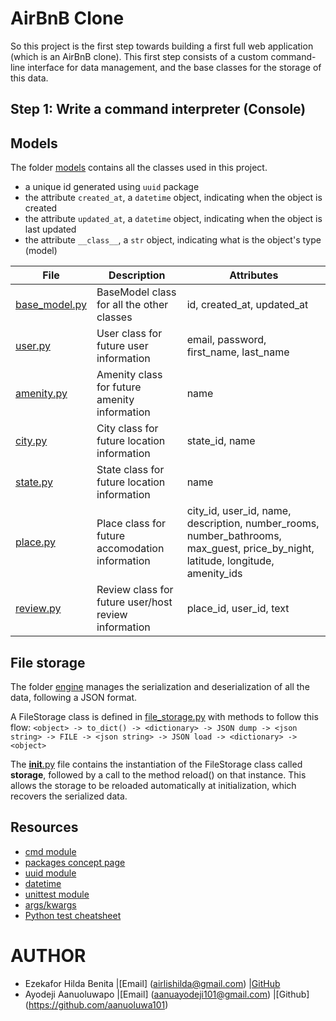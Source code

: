 # AirBnB Clone
So this project is the first step towards building a first full web application (which is an AirBnB clone). This first step consists of a custom command-line interface for data management, and the base classes for the storage of this data.

## Step 1: Write a command interpreter (Console)


## Models

The folder [models](./models/) contains all the classes used in this project.

- a unique id generated using ```uuid``` package
- the attribute ```created_at```, a ```datetime``` object, indicating when the object is created
- the attribute ```updated_at```, a ```datetime``` object, indicating when the object is last updated
- the attribute ```__class__```, a ```str``` object, indicating what is the object's type (model)

File | Description | Attributes
---- | ----------- | ----------
[base_model.py](./models/base_model.py) | BaseModel class for all the other classes | id, created_at, updated_at
[user.py](./models/user.py) | User class for future user information | email, password, first_name, last_name
[amenity.py](./models/amenity.py) | Amenity class for future amenity information | name
[city.py](./models/city.py) | City class for future location information | state_id, name
[state.py](./models/state.py) | State class for future location information | name
[place.py](./models/place.py) | Place class for future accomodation information | city_id, user_id, name, description, number_rooms, number_bathrooms, max_guest, price_by_night, latitude, longitude, amenity_ids
[review.py](./models/review.py) | Review class for future user/host review information | place_id, user_id, text

## File storage

The folder [engine](./models/engine/) manages the serialization and deserialization of all the data, following a JSON format.

A FileStorage class is defined in [file_storage.py](./models/engine/file_storage.py) with methods to follow this flow:
```<object> -> to_dict() -> <dictionary> -> JSON dump -> <json string> -> FILE -> <json string> -> JSON load -> <dictionary> -> <object>```

The [__init__.py](./models/__init__.py) file contains the instantiation of the FileStorage class called **storage**, followed by a call to the method reload() on that instance.
This allows the storage to be reloaded automatically at initialization, which recovers the serialized data.




## Resources
- [cmd module](https://docs.python.org/3.8/library/cmd.html)
- [packages concept page](https://alx-intranet.hbtn.io/concepts/74)
- [uuid module](https://docs.python.org/3.8/library/uuid.html)
- [datetime](https://docs.python.org/3.8/library/datetime.html)
- [unittest module](https://docs.python.org/3.8/library/unittest.html#module-unittest)
- [args/kwargs](https://yasoob.me/2013/08/04/args-and-kwargs-in-python-explained/)
- [Python test cheatsheet](https://www.pythonsheets.com/notes/python-tests.html)

# AUTHOR
- Ezekafor Hilda Benita |[Email] (airlishilda@gmail.com) |[GitHub](https://github.com/airlishilda)
- Ayodeji Aanuoluwapo |[Email] (aanuayodeji101@gmail.com) |[Github] (https://github.com/aanuoluwa101)
